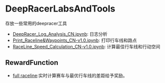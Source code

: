 # DeepRacerLabsAndTools 
存放一些常用的deepracer工具

* [DeepRacer_Log_Analysis_CN.ipynb](https://github.com/deepracer-tools/DeepRacerLabsAndTools/blob/master/DeepRacer_Log_Analysis_CN.ipynb): 日志分析
* [Print_Raceline&Waypoints_CN-v1.0.ipynb](https://github.com/deepracer-tools/DeepRacerLabsAndTools/blob/master/Print_Raceline%26Waypoints_CN-v1.0.ipynb): 打印行车线和路点
* [RaceLine_Speed_Calculation_CN-v1.0.ipynb](https://github.com/deepracer-tools/DeepRacerLabsAndTools/blob/master/RaceLine_Speed_Calculation_CN-v1.0.ipynb): 计算最佳行车线和行动空间


## RewardFunction
* [full raceline](https://github.com/dgnzlz/Capstone_AWS_DeepRacer/tree/master/Reward_Function):实时计算赛车与最优行车线的差距给予奖励。
